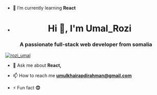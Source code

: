 
- 🌱 I’m currently learning **React**
- <h1 align="center">Hi 👋, I'm Umal_Rozi</h1>
<h3 align="center">A passionate full-stack web developer from somalia</h3>
<p align="left"> <a href="https://twitter.com/rozi_umal" target="blank"><img src="https://img.shields.io/twitter/follow/rozi_umal?logo=twitter&style=for-the-badge" alt="rozi_umal" /></a> </p>

- 💬 Ask me about **React,**

- 📫 How to reach me **umulkhairapdirahman@gmail.com**

- ⚡ Fun fact **😊**




